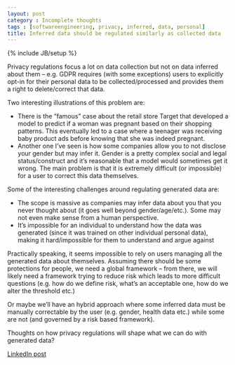 ```yaml
---
layout: post
category : Incomplete thoughts
tags : [softwareengineering, privacy, inferred, data, personal] 
title: Inferred data should be regulated similarly as collected data
---
```

{% include JB/setup %}

Privacy regulations focus a lot on data collection but not on data inferred about them – e.g. GDPR requires (with some exceptions) users to explicitly opt-in for their personal data to be collected/processed and provides them a right to delete/correct that data.

Two interesting illustrations of this problem are:

- There is the “famous” case about the retail store Target that developed a model to predict if a woman was pregnant based on their shopping patterns. This eventually led to a case where a teenager was receiving baby product ads before knowing that she was indeed pregnant.
- Another one I’ve seen is how some companies allow you to not disclose your gender but may infer it. Gender is a pretty complex social and legal status/construct and it’s reasonable that a model would sometimes get it wrong. The main problem is that it is extremely difficult (or impossible) for a user to correct this data themselves.

Some of the interesting challenges around regulating generated data are:

- The scope is massive as companies may infer data about you that you never thought about (it goes well beyond gender/age/etc.). Some may not even make sense from a human perspective.
- It’s impossible for an individual to understand how the data was generated (since it was trained on other individual personal data), making it hard/impossible for them to understand and argue against

Practically speaking, it seems impossible to rely on users managing all the generated data about themselves. Assuming there should be some protections for people, we need a global framework – from there, we will likely need a framework trying to reduce risk which leads to more difficult questions (e.g. how do we define risk, what’s an acceptable one, how do we alter the threshold etc.)

Or maybe we’ll have an hybrid approach where some inferred data must be manually correctable by the user (e.g. gender, health data etc.) while some are not (and governed by a risk based framework).

Thoughts on how privacy regulations will shape what we can do with generated data?

[LinkedIn post](https://www.linkedin.com/posts/tumichel_incomplete-thoughts-inferred-data-should-activity-7166824071056338945-1HPZ?utm_source=share&utm_medium=member_desktop)
